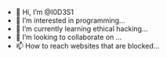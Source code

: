 - 👋 Hi, I’m @I0D3S1
- 👀 I’m interested in programming...
- 🌱 I’m currently learning ethical hacking...
- 💞️ I’m looking to collaborate on ...
- 📫 How to reach websites that are blocked...

<!---
I0D3S1/I0D3S1 is a ✨ special ✨ repository because its `README.md` (this file) appears on your GitHub profile.
You can click the Preview link to take a look at your changes.
--->
